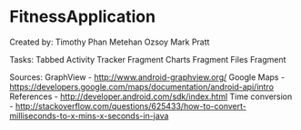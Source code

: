 # FitnessApplication

Created by:
Timothy Phan
Metehan Ozsoy
Mark Pratt

Tasks:
Tabbed Activity
Tracker Fragment
Charts Fragment
Files Fragment

Sources:
GraphView - http://www.android-graphview.org/
Google Maps - https://developers.google.com/maps/documentation/android-api/intro
References - http://developer.android.com/sdk/index.html
Time conversion - http://stackoverflow.com/questions/625433/how-to-convert-milliseconds-to-x-mins-x-seconds-in-java